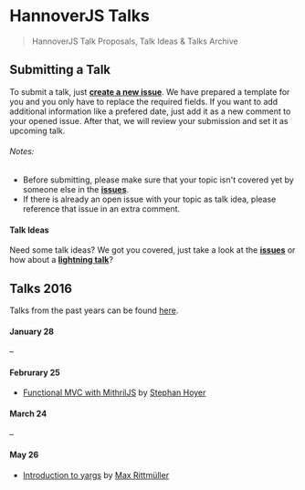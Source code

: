 # HannoverJS Talks

> HannoverJS Talk Proposals, Talk Ideas & Talks Archive

## Submitting a Talk

To submit a talk, just [**create a new issue**](https://github.com/HannoverJS/talks/issues/new). We have prepared a template for you and you only have to replace the required fields. If you want to add additional information like a prefered date, just add it as a new comment to your opened issue. After that, we will review your submission and set it as upcoming talk.

###### Notes:
- Before submitting, please make sure that your topic isn't covered yet by someone else in the [**issues**](https://github.com/HannoverJS/talks/issues).
- If there is already an open issue with your topic as talk idea, please reference that issue in an extra comment.


#### Talk Ideas

Need some talk ideas? We got you covered, just take a look at the [**issues**](https://github.com/HannoverJS/talks/issues?q=is%3Aopen+is%3Aissue+label%3A%22Talk+Idea%22) or how about a [**lightning talk**](https://github.com/HannoverJS/talks/issues?q=is%3Aopen+is%3Aissue+label%3A%22Lightning+Talk+Idea%22)?

## Talks 2016

Talks from the past years can be found [here](https://github.com/HannoverJS/talks/blob/master/archive).

#### January 28

–

#### Februrary 25

- [Functional MVC with MithrilJS](https://github.com/StephanHoyer/mithril-talk) by [Stephan Hoyer](https://twitter.com/cmx66)

#### March 24

–

#### May 26

- [Introduction to yargs](https://drive.google.com/file/d/0B50dU0dvFeUOcGxibXpBcW55Y3c/view?usp=sharing) by [Max Rittmüller](https://twitter.com/maxrimue)
